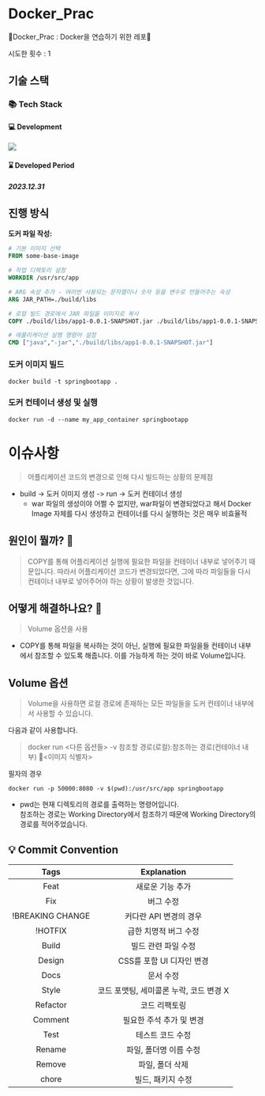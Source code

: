 # Docker_Prac
🚢Docker_Prac : Docker을 연습하기 위한 레포🚢

시도한 횟수 : 1

## 기술 스택

### 📚 Tech Stack
#### 💻 Development
<img src="https://skillicons.dev/icons?i=java,spring,mysql,docker& perline="/>

#### ⌛ Developed Period
##### 2023.12.31

## 진행 방식

**도커 파일 작성:**
```dockerfile
# 기본 이미지 선택
FROM some-base-image

# 작업 디렉토리 설정
WORKDIR /usr/src/app

# ARG 속성 추가 - 여러번 사용되는 문자열이나 숫자 등을 변수로 만들어주는 속성
ARG JAR_PATH=./build/libs

# 로컬 빌드 경로에서 JAR 파일을 이미지로 복사
COPY ./build/libs/app1-0.0.1-SNAPSHOT.jar ./build/libs/app1-0.0.1-SNAPSHOT.jar

# 애플리케이션 실행 명령어 설정
CMD ["java","-jar","./build/libs/app1-0.0.1-SNAPSHOT.jar"]
```

### 도커 이미지 빌드
```
docker build -t springbootapp .
```

### 도커 컨테이너 생성 및 실행
```
docker run -d --name my_app_container springbootapp
```


# 이슈사항

> 어플리케이션 코드의 변경으로 인해 다시 빌드하는 상황의 문제점
- build -> 도커 이미지 생성 -> run -> 도커 컨테이너 생성
  - war 파일의 생성이야 어쩔 수 없지만, war파일이 변경되었다고 해서 Docker Image 자체를 다시 생성하고 컨테이너를 다시 실행하는 것은 매우 비효율적


## 원인이 뭘까? 🧐
> COPY를 통해 어플리케이션 실행에 필요한 파일을 컨테이너 내부로 넣어주기 때문입니다.
따라서 어플리케이션 코드가 변경되었다면, 그에 따라 파일들을 다시 컨테이너 내부로 넣어주어야 하는 상황이 발생한 것입니다.

## 어떻게 해결하나요? 🧐
> Volume 옵션을 사용
- COPY를 통해 파일을 복사하는 것이 아닌, 실행에 필요한 파일을들 컨테이너 내부에서 참조할 수 있도록 해줍니다. 이를 가능하게 하는 것이 바로 Volume입니다.

## Volume 옵션
> Volume을 사용하면 로컬 경로에 존재하는 모든 파일들을 도커 컨테이너 내부에서 사용할 수 있습니다.

다음과 같이 사용합니다.

> docker run <다른 옵션들> -v 참조할 경로(로컬):참조하는 경로(컨테이너 내부) <이미지 식별자>

필자의 경우
~~~
docker run -p 50000:8080 -v $(pwd):/usr/src/app springbootapp
~~~

- pwd는 현재 디렉토리의 경로를 출력하는 명령어입니다.<br/>
  참조하는 경로는 Working Directory에서 참조하기 때문에 Working Directory의 경로를 적어주었습니다.

## 💡 Commit Convention

|       Tags       |               Explanation               |
| :--------------: | :-------------------------------------: |
|       Feat       |            새로운 기능 추가             |
|       Fix        |                버그 수정                |
| !BREAKING CHANGE |         커다란 API 변경의 경우          |
|     !HOTFIX      |          급한 치명적 버그 수정          |
|      Build       |           빌드 관련 파일 수정           |
|      Design      |        CSS를 포함 UI 디자인 변경        |
|       Docs       |                문서 수정                |
|      Style       | 코드 포맷팅, 세미콜론 누락, 코드 변경 X |
|     Refactor     |              코드 리팩토링              |
|     Comment      |        필요한 주석 추가 및 변경         |
|       Test       |            테스트 코드 수정             |
|      Rename      |         파일, 폴더명 이름 수정          |
|      Remove      |             파일, 폴더 삭제             |
|      chore       |            빌드, 패키지 수정            |
